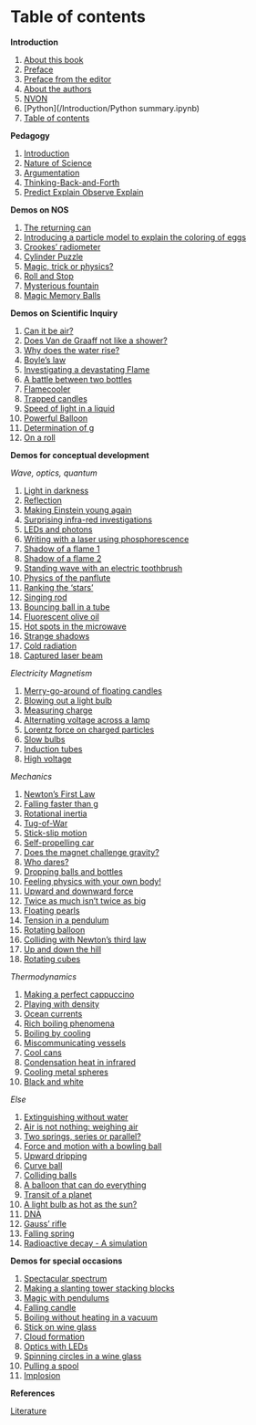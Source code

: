 # Table of contents

**Introduction**
  1. [About this book](/Introduction/About.ipynb)
  2. [Preface](/Introduction/Foreword.md)
  3. [Preface from the editor](/Introduction/Preface2.md)
  4. [About the authors](/Introduction/Authors.md)
  5. [NVON](/Introduction/NVON.md)
  6. [Python](/Introduction/Python summary.ipynb)
  7. [Table of contents](/Introduction/tableOC.md)
  
**Pedagogy**
  1. [Introduction](/Pedagogy/Introduction.md)
  2. [Nature of Science](/Pedagogy/Nos.md)
  3. [Argumentation](/Pedagogy/Argumentation.ipynb)
  4. [Thinking-Back-and-Forth](/Pedagogy/BackAndForthThinking.md)
  5. [Predict Explain Observe Explain](/Pedagogy/PoE.md)

**Demos on NOS**
  1. [The returning can](/demos/demo40/demo40.md)
  2. [Introducing a particle model to explain the coloring of eggs](/demos/demo01/demo01.md)
  3. [Crookes’ radiometer](/demos/demo59/demo59.md)
  4. [Cylinder Puzzle](/demos/demo70/demo70.md)
  5. [Magic, trick or physics?](/demos/demo71/demo71)
  6. [Roll and Stop](/demos/demo72/demo72.md)
  7. [Mysterious fountain](/demos/demo91/demo91.md)
  8. [Magic Memory Balls](/demos/demo08/demo08)

**Demos on Scientific Inquiry**
  1. [Can it be air?](/demos/demo09/demo09.md)
  2. [Does Van de Graaff not like a shower?](/demos/demo10/demo10.md)
  3. [Why does the water rise?](/demos/demo27/demo27.md)
  4. [Boyle’s law](/demos/demo37/demo37.ipynb)
  5. [Investigating a devastating Flame](/demos/demo39/demo39.md)
  6. [A battle between two bottles](/demos/demo41/demo41)
  7. [Flamecooler](/demos/demo60/demo60)
  8. [Trapped candles](/demos/demo61/demo61)
  9. [Speed of light in a liquid](/demos/demo62/demo62)
  10. [Powerful Balloon](/demos/demo65/demo65)
  11. [Determination of g](/demos/demo73/demo73)
  12. [On a roll](/demos/demo92/demo92)

**Demos for conceptual development**

*Wave, optics, quantum*
  1. [Light in darkness](/demos/demo03/demo03)
  2. [Reflection](/demos/demo20/demo20)
  3. [Making Einstein young again](/demos/demo21/demo21)
  4. [Surprising infra-red investigations](/demos/demo22/demo22)
  5. [LEDs and photons](/demos/demo23/demo23)
  6. [Writing with a laser using phosphorescence](/demos/demo24/demo24)
  7. [Shadow of a flame 1](/demos/demo33/demo33)
  8. [Shadow of a flame 2](/demos/demo74/demo74)
  9. [Standing wave with an electric toothbrush](/demos/demo77/demo77)
  10. [Physics of the panflute](/demos/demo79/demo79)
  11. [Ranking the ‘stars’](/demos/demo80/demo80)
  12. [Singing rod](/demos/demo81/demo81)
  13. [Bouncing ball in a tube](/demos/demo83/demo83)
  14. [Fluorescent olive oil](/demos/demo87/demo87)
  15. [Hot spots in the microwave](/demos/demo49/demo49)
  16. [Strange shadows](/demos/demo50/demo50)
  17. [Cold radiation](/demos/demo51/demo51)
  18. [Captured laser beam](/demos/demo53/demo53)

*Electricity Magnetism*
  1. [Merry-go-around of floating candles](/demos/demo19/demo19)
  2. [Blowing out a light bulb](/demos/demo31/demo31)
  3. [Measuring charge](/demos/demo47/demo47)
  4. [Alternating voltage across a lamp](/demos/demo48/demo48)
  5. [Lorentz force on charged particles](/demos/demo84/demo84)
  6. [Slow bulbs](/demos/demo85/demo85)
  7. [Induction tubes](/demos/demo86/demo86)
  8. [High voltage](/demos/demo94/demo94)

*Mechanics*
  1. [Newton’s First Law](/demos/demo05/demo05)
  2. [Falling faster than g](/demos/demo11/demo11)
  3. [Rotational inertia](/demos/demo12/demo12)
  4. [Tug-of-War](/demos/demo13/demo13)
  5. [Stick-slip motion](/demos/demo14/demo14)
  6. [Self-propelling car](/demos/demo15/demo15)
  7. [Does the magnet challenge gravity?](/demos/demo16/demo16)
  8. [Who dares?](/demos/demo17/demo17)
  9. [Dropping balls and bottles](/demos/demo18/demo18)
  10. [Feeling physics with your own body!](/demos/demo25/demo25)
  11. [Upward and downward force](/demos/demo26/demo26)
  12. [Twice as much isn’t twice as big](/demos/demo45/demo45)
  13. [Floating pearls](/demos/demo46/demo46)
  14. [Tension in a pendulum](/demos/demo66/demo66)
  15. [Rotating balloon](/demos/demo78/demo78)
  16. [Colliding with Newton’s third law](/demos/demo68/demo68)
  17. [Up and down the hill](/demos/demo69/demo69)
  18. [Rotating cubes](/demos/demoX/demoX)

*Thermodynamics*
  1. [Making a perfect cappuccino](/demos/demo02/demo02)
  2. [Playing with density](/demos/demo34/demo34)
  3. [Ocean currents](/demos/demo28/demo28)
  4. [Rich boiling phenomena](/demos/demo36/demo36)
  5. [Boiling by cooling](/demos/demo64/demo64)
  6. [Miscommunicating vessels](/demos/demo38/demo38)
  7. [Cool cans](/demos/demo42/demo42)
  8. [Condensation heat in infrared](/demos/demo63/demo63)
  9. [Cooling metal spheres](/demos/demo75/demo75)
  10. [Black and white](/demos/demo99/demo99)

*Else*
  1. [Extinguishing without water](/demos/demo29/demo29)
  2. [Air is not nothing: weighing air](/demos/demo30/demo30)
  3. [Two springs, series or parallel?](/demos/demo32/demo32)
  4. [Force and motion with a bowling ball](/demos/demo43/demo43)
  5. [Upward dripping](/demos/demo44/demo44)
  6. [Curve ball](/demos/demo57/demo57)
  7. [Colliding balls](/demos/demo67/demo67)
  8. [A balloon that can do everything](/demos/demo76/demo76)
  9. [Transit of a planet](/demos/demo82/demo82)
  10. [A light bulb as hot as the sun?](/demos/demo52/demo52)
  11. [DNA](/demos/demo93/demo93)
  12. [Gauss’ rifle](/demos/demo95/demo95)
  13. [Falling spring](/demos/demo96/demo96)
  14. [Radioactive decay - A simulation](/demos/demo97/demo97)

**Demos for special occasions**
  1. [Spectacular spectrum](/demos/demo06/demo06)
  2. [Making a slanting tower stacking blocks](/demos/demo04/demo04)
  3. [Magic with pendulums](/demos/demo07/demo07)
  4. [Falling candle](/demos/demo35/demo35)
  5. [Boiling without heating in a vacuum](/demos/demo54/demo54)
  6. [Stick on wine glass](/demos/demo55/demo55)
  7. [Cloud formation](/demos/demo88/demo88)
  8. [Optics with LEDs](/demos/demo89/demo89)
  9. [Spinning circles in a wine glass](/demos/demo90/demo90)
  10. [Pulling a spool](/demos/demo56/demo56)
  11. [Implosion](/demos/demo98/demo98)

**References**

[Literature](/references.md)